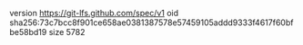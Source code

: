 version https://git-lfs.github.com/spec/v1
oid sha256:73c7bcc8f901ce658ae0381387578e57459105addd9333f4617f60bfbe58bd19
size 5782
